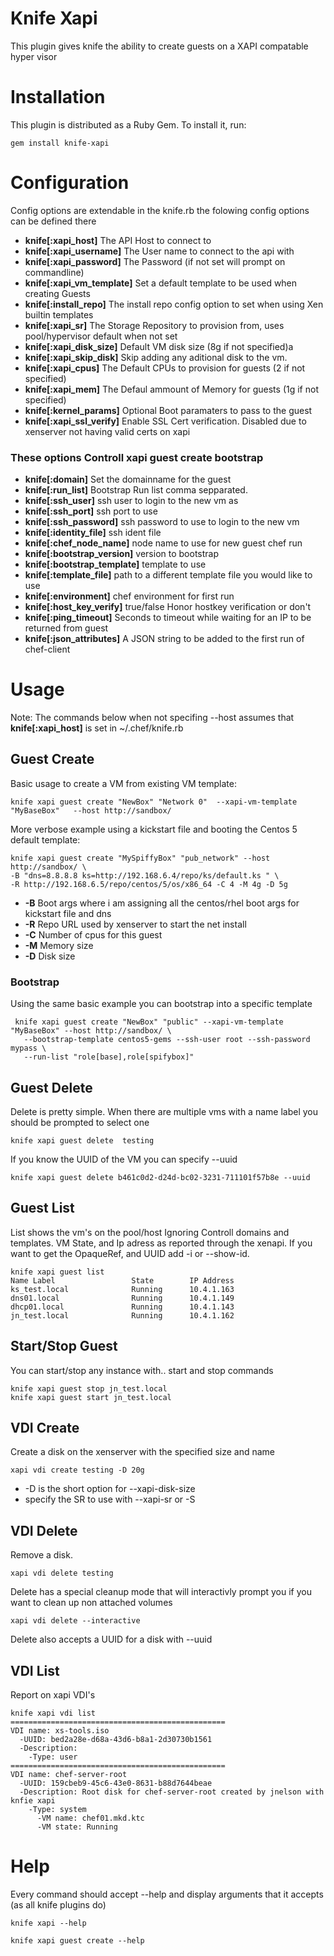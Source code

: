 # Knife Xapi
This plugin gives knife the ability to create guests on a XAPI compatable hyper visor

# Installation
This plugin is distributed as a Ruby Gem. To install it, run:

    gem install knife-xapi

# Configuration
Config options are extendable in the knife.rb the folowing config options can be defined there

* __knife[:xapi_host]__ The API Host to connect to  
* __knife[:xapi_username]__ The User name to connect to the api with
* __knife[:xapi_password]__ The Password (if not set will prompt on commandline) 
* __knife[:xapi_vm_template]__ Set a default template to be used when creating Guests
* __knife[:install_repo]__ The install repo config option to set when using Xen builtin templates
* __knife[:xapi_sr]__ The Storage Repository to provision from, uses pool/hypervisor default when not set
* __knife[:xapi_disk_size]__ Default VM disk size (8g if not specified)a
* __knife[:xapi_skip_disk]__ Skip adding any aditional disk to the vm. 
* __knife[:xapi_cpus]__ The Default CPUs to provision for guests (2 if not specified)
* __knife[:xapi_mem]__  The Defaul ammount of Memory  for guests (1g if not specified)
* __knife[:kernel_params]__ Optional Boot paramaters to pass to the guest 
* __knife[:xapi_ssl_verify]__ Enable SSL Cert verification. Disabled due to xenserver not having valid certs on xapi

### These options Controll xapi guest create bootstrap

* __knife[:domain]__ Set the domainname for the guest
* __knife[:run_list]__  Bootstrap Run list comma sepparated. 
* __knife[:ssh_user]__  ssh user to login to the new vm as
* __knife[:ssh_port]__  ssh port to use
* __knife[:ssh_password]__  ssh password to use to login to the new vm
* __knife[:identity_file]__ ssh ident file
* __knife[:chef_node_name]__  node name to use for new guest chef run
* __knife[:bootstrap_version]__  version to bootstrap 
* __knife[:bootstrap_template]__ template to use 
* __knife[:template_file]__ path to a different template file you would like to use
* __knife[:environment]__ chef environment for first run
* __knife[:host_key_verify]__  true/false  Honor hostkey verification or don't
* __knife[:ping_timeout]__ Seconds to timeout while waiting for an IP to be returned from guest
* __knife[:json_attributes]__ A JSON string to be added to the first run of chef-client



# Usage
Note: The commands below when not specifing --host assumes that __knife[:xapi_host]__ is set in ~/.chef/knife.rb

## Guest Create 
Basic usage to create a VM from existing VM template:

    knife xapi guest create "NewBox" "Network 0"  --xapi-vm-template "MyBaseBox"   --host http://sandbox/ 

More verbose example using a kickstart file and booting the Centos 5 default template:

    knife xapi guest create "MySpiffyBox" "pub_network" --host http://sandbox/ \
    -B "dns=8.8.8.8 ks=http://192.168.6.4/repo/ks/default.ks " \
    -R http://192.168.6.5/repo/centos/5/os/x86_64 -C 4 -M 4g -D 5g 

* __-B__ Boot args where i am assigning all the centos/rhel boot args for kickstart file  and dns
* __-R__ Repo URL used by xenserver to start the net install 
* __-C__ Number of cpus for this guest
* __-M__ Memory size 
* __-D__ Disk size

### Bootstrap
Using the same basic example you can bootstrap into a specific template

     knife xapi guest create "NewBox" "public" --xapi-vm-template "MyBaseBox" --host http://sandbox/ \
       --bootstrap-template centos5-gems --ssh-user root --ssh-password mypass \
       --run-list "role[base],role[spifybox]"

## Guest Delete 
Delete is pretty simple. When there are multiple vms with a name label you should be prompted to select one

    knife xapi guest delete  testing 

If you know the UUID of the VM you can specify --uuid

    knife xapi guest delete b461c0d2-d24d-bc02-3231-711101f57b8e --uuid

## Guest List
List shows the vm's on the pool/host Ignoring Controll domains and templates. VM  State, and Ip adress as reported through the xenapi.
If you want to get the OpaqueRef, and UUID add -i or --show-id.

    knife xapi guest list  
    Name Label                 State        IP Address      
    ks_test.local              Running      10.4.1.163      
    dns01.local                Running      10.4.1.149      
    dhcp01.local               Running      10.4.1.143      
    jn_test.local              Running      10.4.1.162  

## Start/Stop Guest
You can start/stop any instance with.. start and stop commands

    knife xapi guest stop jn_test.local
    knife xapi guest start jn_test.local

## VDI Create
Create a disk on the xenserver with the specified size and name

    xapi vdi create testing -D 20g 

* -D is the short option for --xapi-disk-size
* specify the SR to use with --xapi-sr or -S 

## VDI Delete
Remove a disk. 
    
    xapi vdi delete testing 

Delete has a special cleanup mode that will interactivly prompt you if you want to clean up non attached volumes

    xapi vdi delete --interactive  

Delete also accepts a UUID  for a disk with --uuid 

## VDI List
Report on xapi VDI's 

    knife xapi vdi list
    ================================================
    VDI name: xs-tools.iso
      -UUID: bed2a28e-d68a-43d6-b8a1-2d30730b1561
      -Description: 
        -Type: user
    ================================================
    VDI name: chef-server-root
      -UUID: 159cbeb9-45c6-43e0-8631-b88d7644beae
      -Description: Root disk for chef-server-root created by jnelson with knfie xapi
        -Type: system
          -VM name: chef01.mkd.ktc
          -VM state: Running

# Help
Every command should accept --help and display arguments that it accepts (as all knife plugins do) 

    knife xapi --help

    knife xapi guest create --help 

